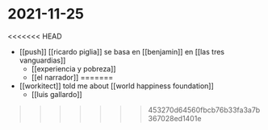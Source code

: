 # 2021-11-25

<<<<<<< HEAD
- [[push]] [[ricardo piglia]] se basa en [[benjamin]] en [[las tres vanguardias]]
  - [[experiencia y pobreza]]
  - [[el narrador]]
=======
- [[workitect]] told me about [[world happiness foundation]]
  - [[luis gallardo]]
>>>>>>> 453270d64560fbcb76b33fa3a7b367028ed1401e
